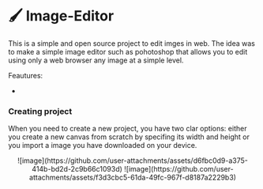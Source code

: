 # 🖌️ Image-Editor

This is a simple and open source project to edit imges in web. The idea was to make a simple image editor such as pohotoshop that allows you to edit using only a web browser any image at a simple level.

Feautures:
<ul>
    <li></li>
</ul>

### Creating project

When you need to create a new project, you have two clar options: either you create a new canvas from scratch by specifing its width and height or you import a image you have downloaded on your device.

<div align="center">
![image](https://github.com/user-attachments/assets/d6fbc0d9-a375-414b-bd2d-2c9b66c1093d)
![image](https://github.com/user-attachments/assets/f3d3cbc5-61da-49fc-967f-d8187a2229b3)
</div>